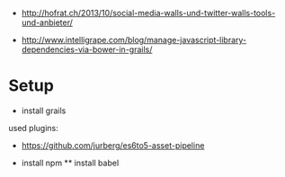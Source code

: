 * http://hofrat.ch/2013/10/social-media-walls-und-twitter-walls-tools-und-anbieter/

* http://www.intelligrape.com/blog/manage-javascript-library-dependencies-via-bower-in-grails/

# Setup

* install grails

used plugins:

* https://github.com/jurberg/es6to5-asset-pipeline

* install npm
** install babel